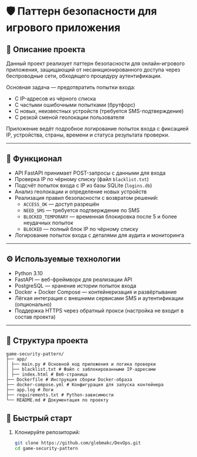 # 🛡️ Паттерн безопасности для игрового приложения

## 📌 Описание проекта

Данный проект реализует паттерн безопасности для онлайн-игрового приложения, защищающий от несанкционированного доступа через беспроводные сети, обходящего процедуру аутентификации.

Основная задача — предотвратить попытки входа:

- С IP-адресов из чёрного списка
- С частыми ошибочными попытками (брутфорс)
- С новых, неизвестных устройств (требуется SMS-подтверждение)
- С резкой сменой геолокации пользователя

Приложение ведёт подробное логирование попыток входа с фиксацией IP, устройства, страны, времени и статуса результата проверки.

---

## 🧱 Функционал

- API FastAPI принимает POST-запросы с данными для входа
- Проверка IP по чёрному списку (файл `blacklist.txt`)
- Подсчёт попыток входа с IP из базы SQLite (`logins.db`)
- Анализ геолокации и определение новых устройств
- Реализация правил безопасности с возвратом решений:
  - `ACCESS_OK` — доступ разрешён
  - `NEED_SMS` — требуется подтверждение по SMS
  - `BLOCKED_TEMPORARY` — временная блокировка после 5 и более неудачных попыток
  - `BLOCKED` — полный блок IP по чёрному списку
- Логирование попыток входа с деталями для аудита и мониторинга

---

## ⚙️ Используемые технологии

- Python 3.10
- FastAPI — веб-фреймворк для реализации API
- PostgreSQL — хранение истории попыток входа
- Docker + Docker Compose — контейнеризация и развёртывание
- Лёгкая интеграция с внешними сервисами SMS и аутентификации (опционально)
- Поддержка HTTPS через обратный прокси (настройка не входит в состав проекта)

---

## 📂 Структура проекта
````
game-security-pattern/
├── app/
│ ├── main.py # Основной код приложения и логика проверки
│ ├── blacklist.txt # Файл с заблокированными IP-адресами
│ ├── index.html # Веб-страница
├── Dockerfile # Инструкция сборки Docker-образа
├── docker-compose.yml # Конфигурация для запуска контейнера
├── app.log # Логи
├── requirements.txt # Python-зависимости
└── README.md # Документация по проекту
````

## 🚀 Быстрый старт

1. Клонируйте репозиторий:
   ```bash
   git clone https://github.com/glebmakc/DevOps.git
   cd game-security-pattern
